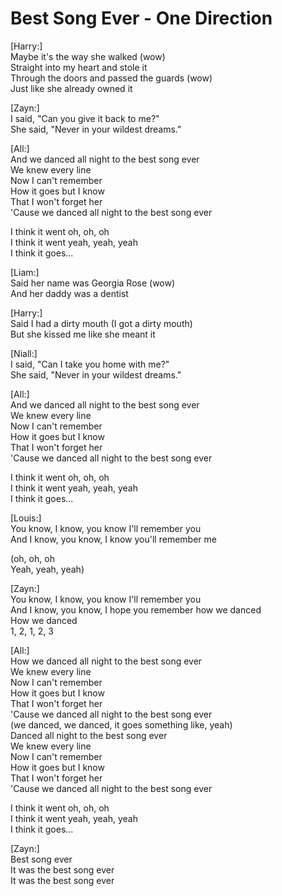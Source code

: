 # Best Song Ever - One Direction

[Harry:]\
Maybe it's the way she walked (wow)\
Straight into my heart and stole it\
Through the doors and passed the guards (wow)\
Just like she already owned it

[Zayn:]\
I said, "Can you give it back to me?"\
She said, "Never in your wildest dreams."

[All:]\
And we danced all night to the best song ever\
We knew every line\
Now I can't remember\
How it goes but I know\
That I won't forget her\
'Cause we danced all night to the best song ever

I think it went oh, oh, oh\
I think it went yeah, yeah, yeah\
I think it goes...

[Liam:]\
Said her name was Georgia Rose (wow)\
And her daddy was a dentist

[Harry:]\
Said I had a dirty mouth (I got a dirty mouth)\
But she kissed me like she meant it

[Niall:]\
I said, "Can I take you home with me?"\
She said, "Never in your wildest dreams."

[All:]\
And we danced all night to the best song ever\
We knew every line\
Now I can't remember\
How it goes but I know\
That I won't forget her\
'Cause we danced all night to the best song ever

I think it went oh, oh, oh\
I think it went yeah, yeah, yeah\
I think it goes...

[Louis:]\
You know, I know, you know I'll remember you\
And I know, you know, I know you'll remember me

(oh, oh, oh\
Yeah, yeah, yeah)

[Zayn:]\
You know, I know, you know I'll remember you\
And I know, you know, I hope you remember how we danced\
How we danced\
1, 2, 1, 2, 3

[All:]\
How we danced all night to the best song ever\
We knew every line\
Now I can't remember\
How it goes but I know\
That I won't forget her\
'Cause we danced all night to the best song ever\
(we danced, we danced, it goes something like, yeah)\
Danced all night to the best song ever\
We knew every line\
Now I can't remember\
How it goes but I know\
That I won't forget her\
'Cause we danced all night to the best song ever

I think it went oh, oh, oh\
I think it went yeah, yeah, yeah\
I think it goes...

[Zayn:]\
Best song ever\
It was the best song ever\
It was the best song ever